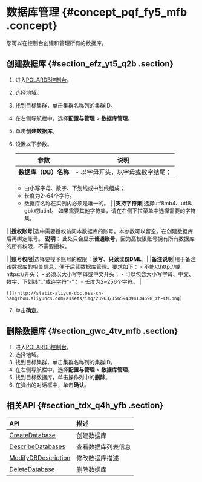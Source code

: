 # 数据库管理 {#concept_pqf_fy5_mfb .concept}

您可以在控制台创建和管理所有的数据库。

## 创建数据库 {#section_efz_yt5_q2b .section}

1.  进入[POLARDB控制台](https://polardb.console.aliyun.com)。
2.  选择地域。
3.  找到目标集群，单击集群名称列的集群ID。
4.  在左侧导航栏中，选择**配置与管理** \> **数据库管理**。
5.  单击**创建数据库**。
6.  设置以下参数。

    |参数|说明|
    |--|--|
    |**数据库（DB）名称**|     -   以字母开头，以字母或数字结尾；
    -   由小写字母、数字、下划线或中划线组成；
    -   长度为2~64个字符。
    -   数据库名称在实例内必须是唯一的。
 |
    |**支持字符集**|选择utf8mb4、utf8、gbk或latin1。 如果需要其他字符集，请在右侧下拉菜单中选择需要的字符集。

 |
    |**授权账号**|选中需要授权访问本数据库的账号。本参数可以留空，在创建数据库后再绑定账号。 **说明：** 此处只会显示**普通账号**，因为高权限账号拥有所有数据库的所有权限，不需要授权。

 |
    |**账号权限**|选择要授予账号的权限：**读写**、**只读**或**仅DML**。|
    |**备注说明**|用于备注该数据库的相关信息，便于后续数据库管理。要求如下：     -   不能以http://或https://开头；
    -   必须以大小写字母或中文开头；
    -   可以包含大小写字母、中文、数字、下划线"\_"或连字符"-"；
    -   长度为2~256个字符。
 |

    ![](http://static-aliyun-doc.oss-cn-hangzhou.aliyuncs.com/assets/img/23963/156594394134698_zh-CN.png)

7.  单击**确定**。

## 删除数据库 {#section_gwc_4tv_mfb .section}

1.  进入[POLARDB控制台](https://polardb.console.aliyun.com)。
2.  选择地域。
3.  找到目标集群，单击集群名称列的集群ID。
4.  在左侧导航栏中，选择**配置与管理** \> **数据库管理**。
5.  找到目标数据库，单击操作列中的**删除**。
6.  在弹出的对话框中，单击**确认**。

## 相关API {#section_tdx_q4h_yfb .section}

|API|描述|
|:--|:-|
|[CreateDatabase](../../../../intl.zh-CN/API参考/数据库管理/CreateDatabase.md#)|创建数据库|
|[DescribeDatabases](../../../../intl.zh-CN/API参考/数据库管理/DescribeDatabases.md#)|查看数据库列表信息|
|[ModifyDBDescription](../../../../intl.zh-CN/API参考/数据库管理/ModifyDBDescription.md#)|修改数据库描述|
|[DeleteDatabase](../../../../intl.zh-CN/API参考/数据库管理/DeleteDatabase.md#)|删除数据库|


